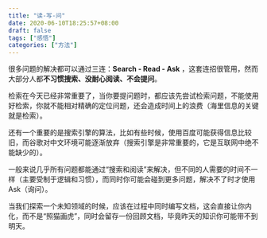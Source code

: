 ```yaml
---
title: "读-写-问"
date: 2020-06-10T18:25:57+08:00
draft: false
tags: ["感悟"]
categories: ["方法"]
---
```


很多问题的解决都可以通过三连：**Search - Read - Ask** ，这套连招很管用，然而大部分人都**不习惯搜索、没耐心阅读、不会提问**。

检索在今天已经非常重要了，当你要提问题时，都应该先尝试检索问题，不能使用好检索，你就不能相对精确的定位问题，还会造成时间上的浪费（海里信息的关键就是检索）。

还有一个重要的是搜索引擎的算法，比如有些时候，使用百度可能获得信息比较旧，而谷歌对中文环境可能逐渐放弃（搜索引擎是非常重要的，它是互联网中绝不能缺少的）。

一般来说几乎所有问题都能通过“搜索和阅读”来解决，但不同的人需要的时间不一样（主要受制于逻辑和习惯），而同时你可能会碰到更多问题，解决不了时才使用 Ask（询问）。

当我们探索一个未知领域的时候，应该在过程中同时编写文档，这会直接让你内化，而不是“照猫画虎”，同时会留存一份回顾文档，毕竟昨天的知识你可能带不到明天。